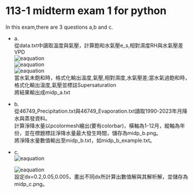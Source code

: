 # 113-1 midterm exam 1 for python
In this exam,there are 3 questions a,b and c.  
- a.  
    從data.txt中讀取溫度與氣壓，計算飽和水氣壓e_s,相對濕度RH與水氣壓差VPD  
    ![eaquation](https://latex.codecogs.com/svg.image?&space;e_s=2.5\times10^9&space;exp(\frac{-5420}{T}))  
    ![eaquation](https://latex.codecogs.com/svg.image?&space;RH=\frac{e}{e_{s})  
    ![eaquation](https://latex.codecogs.com/svg.image?&space;VPD=e_{s}-e)  
    當水氣未飽和時，格式化輸出溫度,氣壓,相對濕度,水氣壓差;當水氣過飽和時，格式化輸出溫度,氣壓並標註Supersaturation  
    將結果輸出成midp_a.txt
- b.  
    從46749_Precipitation.txt與46749_Evaporation.txt讀取1990-2023年月降水與蒸發資料。  
    計算淨降水量以pcolormesh繪出(要有colorbar)，橫軸為1-12月，縱軸為年份，並在標題標註淨降水量最大發生時間，儲存為midp_b.png。  
    將淨降水量數值輸出至midp_b.txt，如midp_b_example.txt。
- c.  
  ![eaquation](https://latex.codecogs.com/svg.image?&space;y=f(x)=e^{-2.5x})
    
  ![eaquation](https://latex.codecogs.com/svg.image?&space;\frac{dy}{dx}=-2.5y)  
  設定dx=0.2,0.05,0.005，畫出不同dx所計算出數值解與其解析解，並儲存為midp_c.png。
  
  
